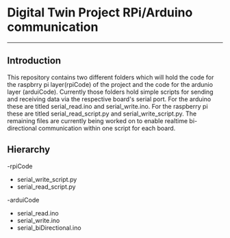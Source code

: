# Digital Twin Project RPi/Arduino communication
---
## Introduction
This repository contains two different folders which will hold the code for the raspbrry pi layer(rpiCode) of the project and the code for the ardunio layer (arduiCode). Currently those folders hold simple scripts for sending and receiving data via the respective board's serial port. For the arduino these are titled serial_read.ino and serial_write.ino. For the raspberry pi these are titled serial_read_script.py and serial_write_script.py. The remaining files are currently being worked on to enable realtime bi-directional communication within one script for each board.

## Hierarchy
 -rpiCode  
<ul>
<li>serial_write_script.py  
<li>serial_read_script.py  
</ul>
-arduiCode
<ul>  
<li>serial_read.ino  
<li>serial_write.ino 
<li>serial_biDirectional.ino
</ul>

